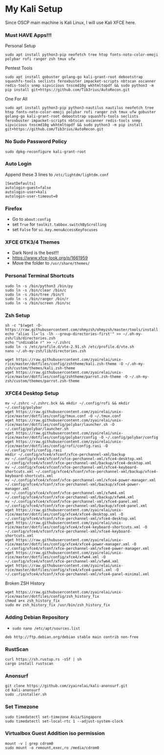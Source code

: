 # My Kali Setup
Since OSCP main machine is Kali Linux, I will use Kali XFCE here.

### Must HAVE Apps!!!
Personal Setup
```
sudo apt install python3-pip neofetch tree htop fonts-noto-color-emoji polybar rofi ranger zsh tmux ufw 
```
Pentest Tools
```
sudo apt install gobuster golang-go kali-grant-root debootstrap squashfs-tools seclists feroxbuster impacket-scripts nbtscan oscanner redis-tools snmp sipvicious tnscmd10g wkhtmltopdf && sudo python3 -m pip install git+https://github.com/Tib3rius/AutoRecon.git
```
One For All
```
sudo apt install python3-pip python3-nautilus nautilus neofetch tree htop fonts-noto-color-emoji polybar rofi ranger zsh tmux ufw gobuster golang-go kali-grant-root debootstrap squashfs-tools seclists feroxbuster impacket-scripts nbtscan oscanner redis-tools snmp sipvicious tnscmd10g wkhtmltopdf && sudo python3 -m pip install git+https://github.com/Tib3rius/AutoRecon.git
```

### No Sudo Password Policy
```
sudo dpkg-reconfigure kali-grant-root
```

### Auto Login
Append these 3 lines to `/etc/lightdm/lightdm.conf`
```
[SeatDefaults]
autologin-guest=false
autologin-user=kali
autologin-user-timeout=0
```

### Firefox
- Go to `about:config`  
- set `True` for `toolkit.tabbox.switchByScrolling`
- set `False` for `ui.key.menuAccessKeyFocuses`

### XFCE GTK3/4 Themes
- Dark Nord is the best!!!
- https://www.xfce-look.org/p/1661959
- Move the folder to `/usr/share/themes/`

### Personal Terminal Shortcuts
```
sudo ln -s /bin/python3 /bin/py
sudo ln -s /bin/clear /bin/c
sudo ln -s /bin/tree /bin/t
sudo ln -s /bin/ranger /bin/r
sudo ln -s /bin/screen /bin/sc
```

### Zsh Setup
```
sh -c "$(wget -O- https://raw.githubusercontent.com/ohmyzsh/ohmyzsh/master/tools/install.sh)"
echo "alias ll='ls -lh --group-directories-first'" >> ~/.oh-my-zsh/lib/directories.zsh
echo "\ndisable r" >> ~/.zshrc
sudo ln -s /etc/profile.d/vte-2.91.sh /etc/profile.d/vte.sh
nano ~/.oh-my-zsh/lib/directories.zsh

wget https://raw.githubusercontent.com/zyairelai/unix-rice/master/dotfiles/config/zshtheme/kali.zsh-theme -O ~/.oh-my-zsh/custom/themes/kali.zsh-theme
wget https://raw.githubusercontent.com/zyairelai/unix-rice/master/dotfiles/config/zshtheme/parrot.zsh-theme -O ~/.oh-my-zsh/custom/themes/parrot.zsh-theme
```

### XFCE4 Desktop Setup
```
mv ~/.zshrc ~/.zshrc.bck && mkdir ~/.config/rofi && mkdir ~/.config/polybar
wget https://raw.githubusercontent.com/zyairelai/unix-rice/master/dotfiles/config/tmux.conf -O ~/.tmux.conf
wget https://raw.githubusercontent.com/zyairelai/unix-rice/master/dotfiles/config/polybar/launcher.sh -O ~/.config/polybar/launcher.sh
wget https://raw.githubusercontent.com/zyairelai/unix-rice/master/dotfiles/config/polybar/config -O ~/.config/polybar/config
wget https://raw.githubusercontent.com/zyairelai/unix-rice/master/dotfiles/config/rofi/config.rasi -O ~/.config/rofi/config.rasi
mkdir ~/.config/xfce4/xfconf/xfce-perchannel-xml/backup
mv ~/.config/xfce4/xfconf/xfce-perchannel-xml/xfce4-desktop.xml ~/.config/xfce4/xfconf/xfce-perchannel-xml/backup/xfce4-desktop.xml
mv ~/.config/xfce4/xfconf/xfce-perchannel-xml/xfce4-keyboard-shortcuts.xml ~/.config/xfce4/xfconf/xfce-perchannel-xml/backup/xfce4-keyboard-shortcuts.xml
mv ~/.config/xfce4/xfconf/xfce-perchannel-xml/xfce4-power-manager.xml ~/.config/xfce4/xfconf/xfce-perchannel-xml/backup/xfce4-power-manager.xml
mv ~/.config/xfce4/xfconf/xfce-perchannel-xml/xfwm4.xml ~/.config/xfce4/xfconf/xfce-perchannel-xml/backup/xfwm4.xml
mv ~/.config/xfce4/xfconf/xfce-perchannel-xml/xfce4-panel.xml ~/.config/xfce4/xfconf/xfce-perchannel-xml/backup/xfce4-panel.xml
wget https://raw.githubusercontent.com/zyairelai/unix-rice/master/dotfiles/config/xfce4/xfce4-desktop.xml -O ~/.config/xfce4/xfconf/xfce-perchannel-xml/xfce4-desktop.xml
wget https://raw.githubusercontent.com/zyairelai/unix-rice/master/dotfiles/config/xfce4/xfce4-keyboard-shortcuts.xml -O ~/.config/xfce4/xfconf/xfce-perchannel-xml/xfce4-keyboard-shortcuts.xml
wget https://raw.githubusercontent.com/zyairelai/unix-rice/master/dotfiles/config/xfce4/xfce4-power-manager.xml -O ~/.config/xfce4/xfconf/xfce-perchannel-xml/xfce4-power-manager.xml
wget https://raw.githubusercontent.com/zyairelai/unix-rice/master/dotfiles/config/xfce4/xfwm4.xml -O ~/.config/xfce4/xfconf/xfce-perchannel-xml/xfwm4.xml
wget https://raw.githubusercontent.com/zyairelai/unix-rice/master/dotfiles/config/xfce4/xfce4-panel.xml -O ~/.config/xfce4/xfconf/xfce-perchannel-xml/xfce4-panel-minimal.xml
```

Broken ZSH History 
```
wget https://raw.githubusercontent.com/zyairelai/unix-rice/master/dotfiles/config/zsh_history_fix
chmod a+x zsh_history_fix
sudo mv zsh_history_fix /usr/bin/zsh_history_fix
```

### Adding Debian Repository
- `sudo nano /etc/apt/sources.list`
```
deb http://ftp.debian.org/debian stable main contrib non-free
```

### RustScan
```
curl https://sh.rustup.rs -sSf | sh
cargo install rustscan
```

### Anonsurf
```
git clone https://github.com/zyairelai/kali-anonsurf.git
cd kali-anonsurf
sudo ./installer.sh
```

### Set Timezone
```
sudo timedatectl set-timezone Asia/Singapore
sudo timedatectl set-local-rtc 1 --adjust-system-clock
```

### Virtualbox Guest Addition iso permission
```
mount -v | grep cdrom0
sudo mount -o remount,exec,ro /media/cdrom0
```
